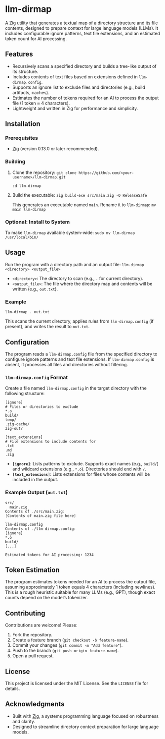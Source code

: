 # llm-dirmap

A Zig utility that generates a textual map of a directory structure and its file contents, designed to prepare context for large language models (LLMs). It includes configurable ignore patterns, text file extensions, and an estimated token count for AI processing.

## Features

- Recursively scans a specified directory and builds a tree-like output of its structure.
- Includes contents of text files based on extensions defined in `llm-dirmap.config`.
- Supports an ignore list to exclude files and directories (e.g., build artifacts, caches).
- Estimates the number of tokens required for an AI to process the output file (1 token ≈ 4 characters).
- Lightweight and written in Zig for performance and simplicity.

## Installation

### Prerequisites
- [Zig](https://ziglang.org/download/) (version 0.13.0 or later recommended).

### Building
1. Clone the repository:
   `git clone https://github.com/<your-username>/llm-dirmap.git`
   
   `cd llm-dirmap`
2. Build the executable:
   `zig build-exe src/main.zig -O ReleaseSafe`
   
   This generates an executable named `main`. Rename it to `llm-dirmap`:
   `mv main llm-dirmap`

### Optional: Install to System
To make `llm-dirmap` available system-wide:
   `sudo mv llm-dirmap /usr/local/bin/`

## Usage

Run the program with a directory path and an output file:
   `llm-dirmap <directory> <output_file>`

- `<directory>`: The directory to scan (e.g., `.` for current directory).
- `<output_file>`: The file where the directory map and contents will be written (e.g., `out.txt`).

### Example
   `llm-dirmap . out.txt`
   
This scans the current directory, applies rules from `llm-dirmap.config` (if present), and writes the result to `out.txt`.

## Configuration

The program reads a `llm-dirmap.config` file from the specified directory to configure ignore patterns and text file extensions. If `llm-dirmap.config` is absent, it processes all files and directories without filtering.

### `llm-dirmap.config` Format
Create a file named `llm-dirmap.config` in the target directory with the following structure:

```
[ignore]
# Files or directories to exclude
*.o
build/
temp/
.zig-cache/
zig-out/

[text_extensions]
# File extensions to include contents for
.txt
.md
.zig
```

- **`[ignore]`**: Lists patterns to exclude. Supports exact names (e.g., `build/`) and wildcard extensions (e.g., `*.o`). Directories should end with `/`.
- **`[text_extensions]`**: Lists extensions for files whose contents will be included in the output.

### Example Output (`out.txt`)
```
src/
  main.zig
Contents of ./src/main.zig:
[Contents of main.zig file here]

llm-dirmap.config
Contents of ./llm-dirmap.config:
[ignore]
*.o
build/
[...]

Estimated tokens for AI processing: 1234
```

## Token Estimation

The program estimates tokens needed for an AI to process the output file, assuming approximately 1 token equals 4 characters (including newlines). This is a rough heuristic suitable for many LLMs (e.g., GPT), though exact counts depend on the model’s tokenizer.

## Contributing

Contributions are welcome! Please:
1. Fork the repository.
2. Create a feature branch (`git checkout -b feature-name`).
3. Commit your changes (`git commit -m "Add feature"`).
4. Push to the branch (`git push origin feature-name`).
5. Open a pull request.

## License

This project is licensed under the MIT License. See the `LICENSE` file for details.

## Acknowledgments

- Built with [Zig](https://ziglang.org/), a systems programming language focused on robustness and clarity.
- Designed to streamline directory context preparation for large language models.
